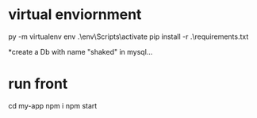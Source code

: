 # virtual enviornment
py -m virtualenv env
.\env\Scripts\activate
 pip install -r .\requirements.txt


 *create a Db with name "shaked" in mysql...



 # run front
 cd my-app
 npm i 
 npm start
 
